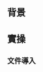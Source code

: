 <!--
 * @Author: your name
 * @Date: 2020-10-28 16:49:06
 * @LastEditTime: 2020-10-28 16:49:40
 * @LastEditors: Please set LastEditors
 * @Description: In User Settings Edit
 * @FilePath: \react-with-typescript\readme.md
-->
## 背景

## 實操

### 文件導入

### 